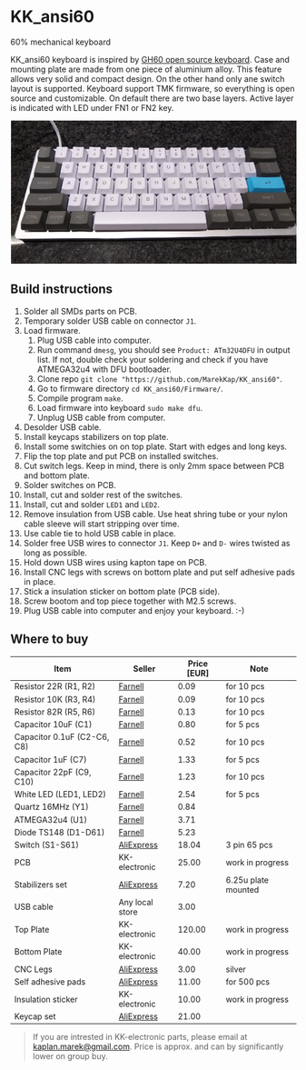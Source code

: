 # KK_ansi60
60% mechanical keyboard

KK_ansi60 keyboard is inspired by [GH60 open source keyboard](https://github.com/komar007/gh60).
Case and mounting plate are made from one piece of aluminium alloy. This feature allows very
solid and compact design. On the other hand only ane switch layout is supported.
Keyboard support TMK firmware, so everything is open source and customizable. On default there
are two base layers. Active layer is indicated with LED under FN1 or FN2 key.

![title image](https://github.com/MarekKap/KK_ansi60/blob/master/Other/title_image.png)

## Build instructions
1. Solder all SMDs parts on PCB.
2. Temporary solder USB cable on connector `J1`.
3. Load firmware.
   1. Plug USB cable into computer.
   2. Run command `dmesg`, you should see `Product: ATm32U4DFU` in output list. If not,
      double check your soldering and check if you have ATMEGA32u4 with DFU bootloader.
   3. Clone repo `git clone "https://github.com/MarekKap/KK_ansi60"`.
   4. Go to firmware directory `cd KK_ansi60/Firmware/`.
   5. Compile program `make`.
   6. Load firmware into keyboard `sudo make dfu`.
   7. Unplug USB cable from computer.
4. Desolder USB cable.
5. Install keycaps stabilizers on top plate.
6. Install some switchies on on top plate. Start with edges and long keys.
7. Flip the top plate and put PCB on installed switches.
8. Cut switch legs. Keep in mind, there is only 2mm space between PCB and bottom plate.
9. Solder switches on PCB.
10. Install, cut and solder rest of the switches.
11. Install, cut and solder `LED1` and `LED2`.
12. Remove insulation from USB cable. Use heat shring tube or your nylon cable sleeve will
    start stripping over time.
13. Use cable tie to hold USB cable in place.
14. Solder free USB wires to connector `J1`. Keep `D+` and `D-` wires twisted as long as
    possible.
15. Hold down USB wires using kapton tape on PCB.
16. Install CNC legs with screws on bottom plate and put self adhesive pads in place.
17. Stick a insulation sticker on bottom plate (PCB side).
18. Screw bootom and top piece together with M2.5 screws.
19. Plug USB cable into computer and enjoy your keyboard. :-)

## Where to buy
| Item                        | Seller           | Price [EUR] | Note                |
| --------------------------- | ---------------- | ----------- | ------------------- |
| Resistor 22R (R1, R2)       | [Farnell][1]     |        0.09 | for 10 pcs          |
| Resistor 10K (R3, R4)       | [Farnell][2]     |        0.09 | for 10 pcs          |
| Resistor 82R (R5, R6)       | [Farnell][3]     |        0.13 | for 10 pcs          |
| Capacitor 10uF (C1)         | [Farnell][4]     |        0.80 | for 5 pcs           |
| Capacitor 0.1uF (C2-C6, C8) | [Farnell][5]     |        0.52 | for 10 pcs          |
| Capacitor 1uF (C7)          | [Farnell][6]     |        1.33 | for 5 pcs           |
| Capacitor 22pF (C9, C10)    | [Farnell][7]     |        1.23 | for 10 pcs          |
| White LED (LED1, LED2)      | [Farnell][8]     |        2.54 | for 5 pcs           |
| Quartz 16MHz (Y1)           | [Farnell][9]     |        0.84 |                     |
| ATMEGA32u4 (U1)             | [Farnell][10]    |        3.71 |                     |
| Diode TS148 (D1-D61)        | [Farnell][11]    |        5.23 |                     |
| Switch (S1-S61)             | [AliExpress][12] |       18.04 | 3 pin 65 pcs        |
| PCB                         | KK-electronic    |       25.00 | work in progress    |
| Stabilizers set             | [AliExpress][13] |        7.20 | 6.25u plate mounted |
| USB cable                   | Any local store  |        3.00 |                     |
| Top Plate                   | KK-electronic    |      120.00 | work in progress    |
| Bottom Plate                | KK-electronic    |       40.00 | work in progress    |
| CNC Legs                    | [AliExpress][15] |        3.00 | silver              |
| Self adhesive pads          | [AliExpress][16] |       11.00 | for 500 pcs         |
| Insulation sticker          | KK-electronic    |       10.00 | work in progress    |
| Keycap set                  | [AliExpress][17] |       21.00 |                     |

> If you are intrested in KK-electronic parts, please email at <kaplan.marek@gmail.com>.
> Price is approx. and can by significantly lower on group buy.

[1]: https://sk.farnell.com/multicomp/mcwr08x22r0ftl/res-22r-1-0-125w-0805-thick-film/dp/2447609
[2]: https://sk.farnell.com/multicomp/mcwr08x1002ftl/res-10k-1-0-125w-0805-thick-film/dp/2447553
[3]: https://sk.farnell.com/multicomp/mcmr08x820-jtl/res-82r-5-0-125w-0805-ceramic/dp/2073848
[4]: https://sk.farnell.com/kemet/c0805c106k8pactu/cap-10-f-10v-10-x5r-0805/dp/1463362 
[5]: https://sk.farnell.com/multicomp/mc0805b104m500ct/cap-0-1-f-50v-20-x7r-0805/dp/2627477
[6]: https://sk.farnell.com/multicomp/mc0805f105z500ct/cap-1-f-50v-y5v-0805/dp/1759432
[7]: https://sk.farnell.com/multicomp/mca0805c220jct/cap-22pf-100v-5-c0g-np0-0805/dp/9406247
[8]: https://sk.farnell.com/multicomp/mcl034swc-wh1/led-3mm-36-pure-white/dp/1581176
[9]: https://sk.farnell.com/qantek-technology-corporation/qc3216-0000f12b12m/crystal-16mhz-12pf-3-2mm-x-2-5mm/dp/2508646
[10]: https://sk.farnell.com/microchip/atmega32u4-au/mcu-8bit-megaavr-16mhz-tqfp-44/dp/1748525
[11]: https://sk.farnell.com/taiwan-semiconductor/ts4148-ryg/diode-small-signal-75v-0-15a-0805/dp/2708389
[12]: https://www.aliexpress.com/item/32797603005.html
[13]: https://www.aliexpress.com/item/32800781632.html
[15]: https://www.aliexpress.com/item/4000786300405.html
[16]: https://www.aliexpress.com/item/32242384655.html
[17]: https://www.aliexpress.com/item/32839583006.html


